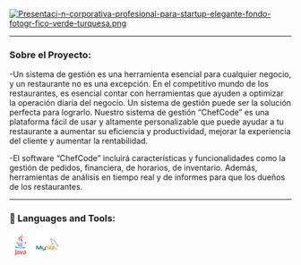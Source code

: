 [![Presentaci-n-corporativa-profesional-para-startup-elegante-fondo-fotogr-fico-verde-turquesa.png](https://i.postimg.cc/GppcSbmd/Presentaci-n-corporativa-profesional-para-startup-elegante-fondo-fotogr-fico-verde-turquesa.png)](https://postimg.cc/18Lh8hFj)

---
### Sobre el Proyecto:

-Un sistema de gestión es una herramienta esencial para cualquier negocio, y un restaurante no es una excepción.  En el competitivo mundo de los restaurantes, es esencial contar con herramientas que ayuden a optimizar la operación diaria del negocio. Un sistema de gestión puede ser la solución perfecta para lograrlo. Nuestro sistema de gestión “ChefCode” es una plataforma fácil de usar y altamente personalizable que puede ayudar a tu restaurante a aumentar su eficiencia y productividad, mejorar la experiencia del cliente y aumentar la rentabilidad.

-El software “ChefCode” incluirá características y funcionalidades como la gestión de pedidos, financiera, de horarios, de inventario. Además, herramientas de análisis en tiempo real y de informes para que los dueños de los restaurantes.

---

<div align="left">
    <h3> 🔨 Languages and Tools:</h3>
    <div>
        <img src="https://github.com/devicons/devicon/blob/master/icons/java/java-original-wordmark.svg" title="Java" alt="Java" width="40" height="40"/>&nbsp;
        <img src="https://github.com/devicons/devicon/blob/master/icons/mysql/mysql-original-wordmark.svg" title="MySQL" alt="MySQL" width="40" height="40"/>&nbsp;
    </div>
</div>   
